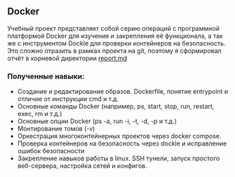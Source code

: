 ## Docker
Учебный проект представляет собой серию операций с программной платформой Docker для изучения и закрепления её функционала, а так же с инструментом Dockle для проверки контейнеров на безопасность. Это сложно отразить в рамках проекта на git, поэтому я сформировал отчёт в корневой директории [report.md](https://github.com/Seire/8.-Docker_OTHER/blob/main/src/Report.md)

### Полученные навыки:
- Создание и редактирование образов. Dockerfile, понятие entrypoint и отличие от инструкции cmd и т.д. 
- Основные команды Docker (например, ps, start, stop, run, restart, exec, rm и т.д.) 
- Основные опции Docker (ps -a, run -i, -t, -d, -p и т.д.) 
- Монтирование томов (-v)
- Оркестрация многоконтейнерных проектов через docker compose.
- Проверка контейнеров на безопасность через dockle и исправление ошибок безопасности
- Закрепление навыков работы в linux. SSH тунели, запуск простого веб-сервера, настройка сетей и конфигов.

